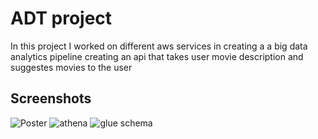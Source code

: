 
# ADT project

In this project I worked on different aws services in creating a a big data analytics pipeline creating an api that takes user movie description and suggestes movies to the user


## Screenshots

![Poster](https://github.com/Ariq154404/ADT-project/blob/main/Screen%20Shot%202022-12-10%20at%207.20.49%20PM.png)
![athena](https://github.com/Ariq154404/ADT-project/blob/main/MicrosoftTeams-image.png)
![glue schema](https://github.com/Ariq154404/ADT-project/blob/main/MicrosoftTeams-image%20(1).png)
